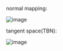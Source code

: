 normal mapping:

![image](https://github.com/yl-me/Notes-of-computer-graphics/blob/master/LearnOpenGL/5Advanced-Lighting/5Normal-Mapping/normalMapping.png)

tangent space(TBN):

![image](https://github.com/yl-me/Notes-of-computer-graphics/blob/master/LearnOpenGL/5Advanced-Lighting/5Normal-Mapping/TangentSpacNormalMapping.png)